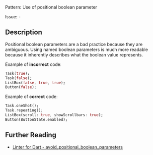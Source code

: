Pattern: Use of positional boolean parameter

Issue: -

## Description

Positional boolean parameters are a bad practice because they are ambiguous. 
Using named boolean parameters is much more readable because it
inherently describes what the boolean value represents.

Example of **incorrect** code:
```dart
Task(true);
Task(false);
ListBox(false, true, true);
Button(false);
```

Example of **correct** code:
```dart
Task.oneShot();
Task.repeating();
ListBox(scroll: true, showScrollbars: true);
Button(ButtonState.enabled);
```

## Further Reading

* [Linter for Dart - avoid_positional_boolean_parameters](https://dart.dev/tools/linter-rules/avoid_positional_boolean_parameters)